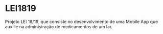 # LEI1819

Projeto LEI 18/19, que consiste no desenvolvimento de uma Mobile App que auxilie na administração de medicamentos de um lar.
